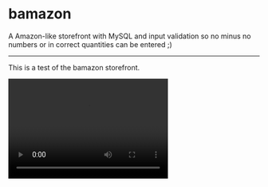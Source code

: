 # bamazon
A Amazon-like storefront with MySQL and input validation
so no minus no numbers or in correct quantities can be entered ;)

---

This is a test of the bamazon storefront.




<video src="TestVideoFile.mp4" width="320" height="200" controls preload></video>